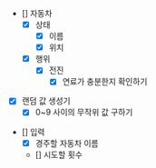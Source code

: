 - [] 자동차
    - [x] 상태
        - [x] 이름
        - [x] 위치
    - [x] 행위
        - [x] 전진
            - [x] 연료가 충분한지 확인하기  
- [x] 랜덤 값 생성기
    - [x] 0~9 사이의 무작위 값 구하기
- [] 입력
    - [x] 경주할 자동차 이름
    - [] 시도할 횟수